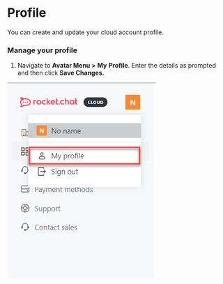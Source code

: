 # Profile

You can create and update your cloud account profile.

### Manage your profile

1. Navigate to **Avatar Menu >** **My** **Profile**. Enter the details as prompted and then click **Save Changes.**

![](<../../../.gitbook/assets/my profile.png>)
